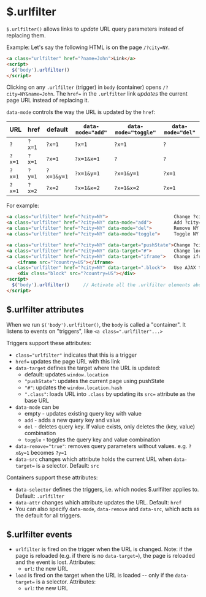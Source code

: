 # $.urlfilter

`$.urlfilter()` allows links to *update* URL query parameters instead of replacing them.

Example: Let's say the following HTML is on the page `/?city=NY`.

```html
<a class="urlfilter" href="?name=John">Link</a>
<script>
  $('body').urlfilter()
</script>
```

Clicking on any `.urlfilter` (trigger) in `body` (container) opens
`/?city=NY&name=John`. The `href=` in the `.urlfilter` link *updates* the
current page URL instead of replacing it.

`data-mode` controls the way the URL is updated by the `href`:

| URL    | href      | default    | `data-mode="add"` | `data-mode="toggle"` | `data-mode="del"` |
|--------|-----------|------------|-------------------|----------------------|-------------------|
| `?`    | `?x=1`    | `?x=1`     | `?x=1`            | `?x=1`               | `?`               |
| `?x=1` | `?x=1`    | `?x=1`     | `?x=1&x=1`        | `?`                  | `?`               |
| `?x=1` | `?y=1`    | `?x=1&y=1` | `?x=1&y=1`        | `?x=1&y=1`           | `?x=1`            |
| `?x=1` | `?x=2`    | `?x=2`     | `?x=1&x=2`        | `?x=1&x=2`           | `?x=1`            |

For example:

```html
<a class="urlfilter" href="?city=NY">                        Change ?city= to NY</a>
<a class="urlfilter" href="?city=NY" data-mode="add">        Add ?city= to NY</a>
<a class="urlfilter" href="?city=NY" data-mode="del">        Remove NY from ?city=</a>
<a class="urlfilter" href="?city=NY" data-mode="toggle">     Toggle NY in ?city=</a>

<a class="urlfilter" href="?city=NY" data-target="pushState">Change ?city= to NY using pushState</a>
<a class="urlfilter" href="?city=NY" data-target="#">        Change location.hash, i.e. #?city= to NY</a>
<a class="urlfilter" href="?city=NY" data-target="iframe">   Change iframe URL ?city= NY</a>
    <iframe src="?country=US"></iframe>
<a class="urlfilter" href="?city=NY" data-target=".block">   Use AJAX to load ?city=NY into .block</a>
    <div class="block" src="?country=US"></div>
<script>
  $('body').urlfilter()     // Activate all the .urlfilter elements above
</script>
```


## $.urlfilter attributes

When we run `$('body').urlfilter()`, the `body` is called a "container". It listens to events on "triggers", like `<a class=".urlfilter"...>`

Triggers support these attributes:

- `class="urlfilter"` indicates that this is a trigger
- `href=` updates the page URL with this link
- `data-target` defines the target where the URL is updated:
    - default: updates `window.location`
    - `"pushState"`: updates the current page using pushState
    - `"#"`: updates the `window.location.hash`
    - `".class"`: loads URL into `.class` by updating its `src=` attribute as the base URL
- `data-mode` can be
    - empty - updates existing query key with value
    - `add` - adds a new query key and value
    - `del` - deletes query key. If value exists, only deletes the (key, value) combination
    - `toggle` - toggles the query key and value combination
- `data-remove="true"`: removes query parameters without values. e.g. `?x&y=1` becomes `?y=1`
- `data-src` changes which attribute holds the current URL when `data-target=` is a selector. Default: `src`

Containers support these attributes:

- `data-selector` defines the triggers, i.e. which nodes $.urlfilter applies to. Default: `.urlfilter`
- `data-attr` changes which attribute updates the URL. Default: `href`
- You can also specify `data-mode`, `data-remove` and `data-src`, which acts as the default for all triggers.


## $.urlfilter events

- `urlfilter` is fired on the trigger when the URL is changed.
  Note: if the page is reloaded (e.g. if there is no `data-target=`),
  the page is reloaded and the event is lost. Attributes:
    - `url`: the new URL
- `load` is fired on the target when the URL is loaded -- only if the `data-target=` is a selector. Attributes:
    - `url`: the new URL

<script src="../../ui/jquery/dist/jquery.min.js"></script>
<script src="../../ui/g1/dist/g1.min.js"></script>
<script>
$(document).ready(function(){
    $("body").urlfilter({
        // "target": "pushState"
    })
    $(".codehilite").each(function(i, elem){
        console.log("great")
        $(elem).before("<div class='row'><button id='render' class='btn btn-primary btn-sm mb-2'> Render </button> </div>")
    })
    $(".row").on("click", function(){
        console.log("cool")
        var html_text = $(this).next(".codehilite").text()
        var a = html_text.indexOf("<scri")
        var b = html_text.indexOf("</scrip") + 10
        html_text = html_text.replace(html_text.slice(a, b), "")
        html_text = html_text.replace("copy", "")
        $(this).after("<div>" + html_text + "</div>")
        $(".urlfilter").each(function(elem){
            $(elem).addClass('d-block')
        })
    })
})
</script>